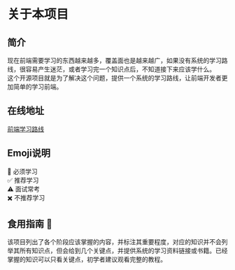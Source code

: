 # 关于本项目
## 简介
现在前端需要学习的东西越来越多，覆盖面也是越来越广，如果没有系统的学习路线，很容易产生迷茫，或者学习完一个知识点后，不知道接下来应该学什么。</br>
这个开源项目就是为了解决这个问题，提供一个系统的学习路线，让前端开发者更加简单的学习前端。
## 在线地址
[前端学习路线](https://ni5328109.github.io/web-road-map/)
## Emoji说明 
:triangular_flag_on_post: 必须学习 </br>
:white_check_mark: 推荐学习 </br>
:warning: 面试常考 </br>
:heavy_multiplication_x: 不推荐学习 
## 食用指南 :dart:
该项目列出了各个阶段应该掌握的内容，并标注其重要程度，对应的知识并不会列举其所有知识点，但会给到几个关键点，并提供系统的学习资料链接或书籍。已经掌握的知识可以只看关键点，初学者建议观看完整的教程。
